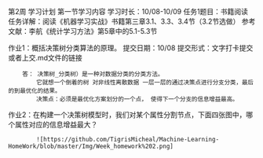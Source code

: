 第2周 学习计划
﻿第一节学习内容
	学习时长：10/08-10/09
	任务1题目：书籍阅读
任务详解：阅读《机器学习实战》书籍第三章3.1、3.3、3.4节（3.2节选做）
参考文献：李航《统计学习方法》第5章中的5.1-5.3节

作业1：概括决策树分类算法的原理。
提交日期：10/08
提交形式：文字打卡提交或者上交.md文件的链接
		
		答： 决策树_分类树）是一种对数据分类的分类方法。  
			它就想一个倒着的树 对非线性离散数据 一层一层的通过决策点进行分支分类，最后的到最优化的结果。
			决策点：必须是最优化方案划分的一个点， 使得下一个分支的信息增益最高。


作业2：在构建一个决策树模型时，我们对某个属性分割节点，下面四张图中，哪个属性对应的信息增益最大？
	
			![https://github.com/TigrisMicheal/Machine-Learning-HomeWork/blob/master/Img/Week_homework%202.png]
